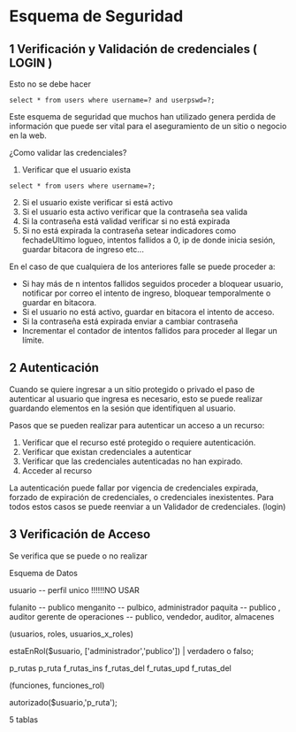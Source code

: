 # Esquema de Seguridad

## 1 Verificación y Validación de credenciales ( LOGIN )
Esto no se debe hacer
```
select * from users where username=? and userpswd=?;
```
Este esquema de seguridad que muchos han utilizado genera perdida de información que puede ser vital para el aseguramiento de un sitio o negocio en la web.

¿Como validar las credenciales?
1. Verificar que el usuario exista
```
select * from users where username=?;
```
2. Si el usuario existe verificar si está activo
3. Si el usuario esta activo verificar que la contraseña sea valida
4. Si la contraseña está validad verificar si no está expirada
5. Si no está expirada la contraseña setear indicadores como fechadeUltimo logueo, intentos fallidos a 0, ip de donde inicia sesión, guardar bitacora de ingreso etc...

En el caso de que cualquiera de los anteriores falle se puede proceder a:

- Si hay más de n intentos fallidos seguidos proceder a bloquear usuario, notificar por correo el intento de ingreso, bloquear temporalmente o guardar en bitacora.
- Si el usuario no está activo, guardar en bitacora el intento de acceso.
- Si la contraseña está expirada enviar a cambiar contraseña
- Incrementar el contador de intentos fallidos para proceder al llegar un límite.

## 2 Autenticación

Cuando se quiere ingresar a un sitio protegido o privado el paso de autenticar al usuario que ingresa es necesario, esto se puede realizar guardando elementos en la sesión que identifiquen al usuario.

Pasos que se pueden realizar para autenticar un acceso a un recurso:

1. Verificar que el recurso esté protegido o requiere autenticación.
2. Verificar que existan credenciales a autenticar
3. Verificar que las credenciales autenticadas no han expirado.
4. Acceder al recurso

La autenticación puede fallar por vigencia de credenciales expirada, forzado de expiración de credenciales, o credenciales inexistentes. Para todos estos casos se puede reenviar a un Validador de credenciales. (login)

## 3 Verificación de Acceso

Se verifica que se puede o no realizar


Esquema de Datos

 usuario -- perfil unico  !!!!!!NO USAR

 fulanito -- publico
 menganito -- pulbico, administrador
 paquita -- publico , auditor
 gerente de operaciones -- publico, vendedor, auditor, almacenes

 (usuarios, roles,  usuarios_x_roles)

 estaEnRol($usuario, ['administrador','publico']) | verdadero o falso;

 p_rutas
 p_ruta
 f_rutas_ins
 f_rutas_del
 f_rutas_upd
 f_rutas_del

(funciones, funciones_rol)

autorizado($usuario,'p_ruta');


 5 tablas

